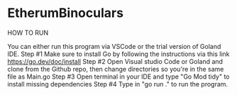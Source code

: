 # EtherumBinoculars
HOW TO RUN

You can either run this program via VSCode or the trial version of Goland IDE.
Step #1 Make sure to install Go by following the instructions via this link https://go.dev/doc/install 
Step #2 Open Visual studio Code or Goland and clone from the Github repo, then change directories so you're in the same file as Main.go
Step #3 Open terminal in your IDE and type "Go Mod tidy" to install missing dependencies
Step #4 Type in "go run ." to run the program.
